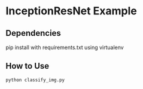 # InceptionResNet Example

## Dependencies
pip install with requirements.txt using virtualenv

## How to Use
```
python classify_img.py
```
